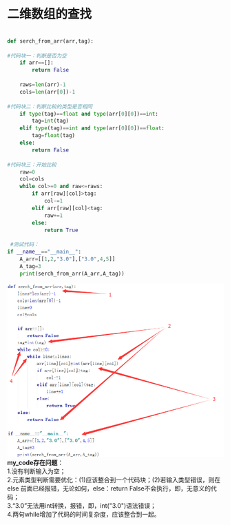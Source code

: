 # 二维数组的查找

```python

def serch_from_arr(arr,tag):

#代码块一：判断是否为空
    if arr==[]:
        return False
    
    raws=len(arr)-1
    cols=len(arr[0])-1

#代码块二：判断比较的类型是否相同
    if type(tag)==float and type(arr[0][0])==int:
        tag=int(tag)
    elif type(tag)==int and type(arr[0][0])==float:
        tag=float(tag)
    else:
        return False

#代码块三：开始比较
    raw=0
    col=cols
    while col>=0 and raw<=raws:
        if arr[raw][col]>tag:
            col-=1
        elif arr[raw][col]<tag:
            raw+=1
        else:
            return True
 
 #测试代码：
if __name__=="__main__":
    A_arr=[[1,2,"3.0"],["3.0",4,5]]
    A_tag=3
    print(serch_from_arr(A_arr,A_tag))
```
  
 ![my_code](https://github.com/tamily-duoy/data_structure_-_algorithm/blob/master/JZ_offer/insert_Pic/%E4%BA%8C%E7%BB%B4%E6%95%B0%E7%BB%84%E6%9F%A5%E6%89%BE.png)  
**my_code存在问题**：  
1.没有判断输入为空；  
2.元素类型判断需要优化：(1)应该整合到一个代码块；(2)若输入类型错误，则在 else 前面已经报错，无论如何，else：return False不会执行，即，无意义的代码；  
3.“3.0”无法用int转换，报错，即，int("3.0")语法错误；  
4.两句while增加了代码的时间复杂度，应该整合到一起。

